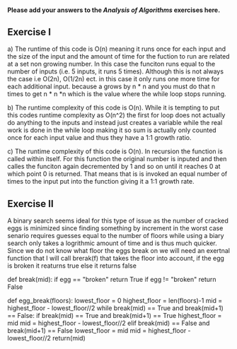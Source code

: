 #### Please add your answers to the ***Analysis of  Algorithms*** exercises here.

## Exercise I

a) The runtime of this code is O(n) meaning it runs once for each input and the size of the input and the amount of time for the fuction to run are related at a set non growing number. In this case the funciton runs equal to the number of inputs (i.e. 5 inputs, it runs 5 times). Although this is not always the case i.e O(2n), O(1/2n) ect. in this case it only runs one more time for each additional input. because a grows by n * n and you must do that n times to get n * n *n which is the value where the while loop stops running. 


b) The runtime complexity of this code is O(n). While it is tempting to put this codes runtime complexity as O(n^2) the first for loop does not actually do anything to the inputs and instead just creates a variable while the real work is done in the while loop making it so sum is actually only counted once for each input value and thus they have a 1:1 growth ratio. 


c) The runtime complexity of this code is O(n). In recursion the function is called within itself. For this function the original number is inputed and then calles the funciton again decremented by 1 and so on until it reaches 0 at which point 0 is returned. That means that is is invoked an equal number of times to the input put into the function giving it a 1:1 growth rate. 


## Exercise II
A binary search seems ideal for this type of issue as the number of cracked eggs is minimized since finding something by increment in the worst case senario requires guesses equal to the number of floors while using a biary search only takes a logrithmic amount of time and is thus much quicker. Since we do not know what floor the eggs break on we will need an exertnal function that I will call brerak(f) that takes the floor into account, if the egg is broken it reaturns true else it returns false

def break(mid):
    if egg == "broken"
        return True
    if egg != "broken"
        return False

def egg_break(floors):
    lowest_floor = 0
    highest_floor = len(floors)-1
    mid = highest_floor - lowest_floor//2
    while break(mid) == True and break(mid+1) == False:
        if break(mid) == True and break(mid+1) == True
            highest_floor = mid
            mid = highest_floor - lowest_floor//2
        elif break(mid) == False and break(mid+1) == False
            lowest_floor = mid
            mid = highest_floor - lowest_floor//2
    return(mid)



